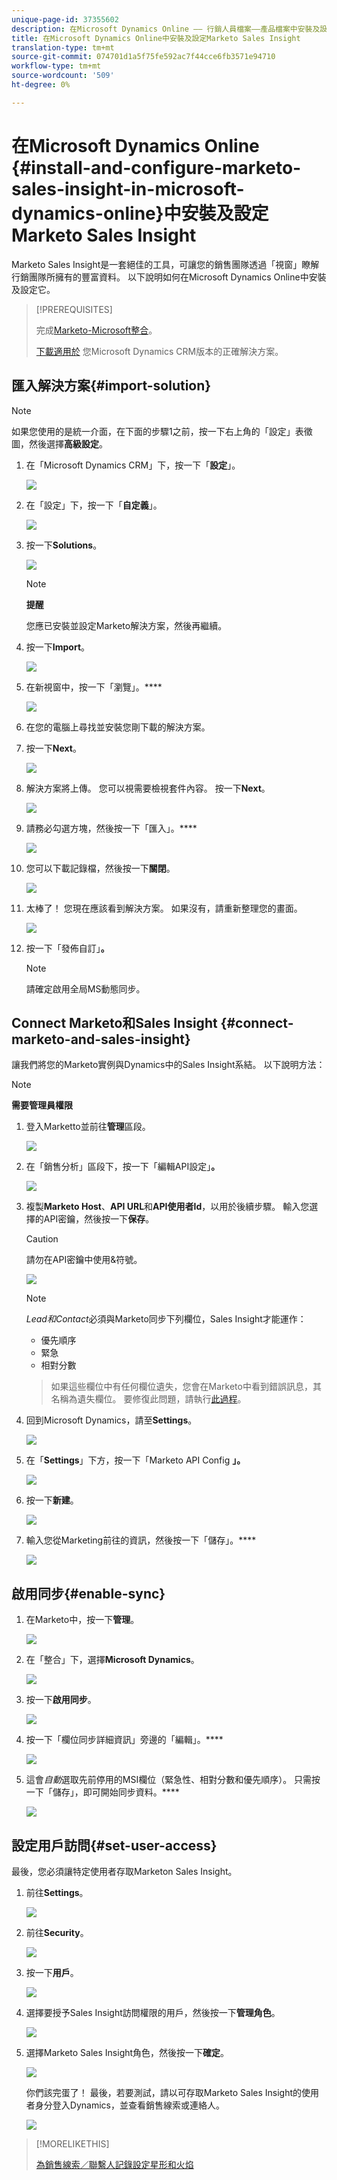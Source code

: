 ```yaml
---
unique-page-id: 37355602
description: 在Microsoft Dynamics Online —— 行銷人員檔案——產品檔案中安裝及設定行銷人員銷售分析
title: 在Microsoft Dynamics Online中安裝及設定Marketo Sales Insight
translation-type: tm+mt
source-git-commit: 074701d1a5f75fe592ac7f44cce6fb3571e94710
workflow-type: tm+mt
source-wordcount: '509'
ht-degree: 0%

---
```



# 在Microsoft Dynamics Online {#install-and-configure-marketo-sales-insight-in-microsoft-dynamics-online}中安裝及設定Marketo Sales Insight

Marketo Sales Insight是一套絕佳的工具，可讓您的銷售團隊透過「視窗」瞭解行銷團隊所擁有的豐富資料。 以下說明如何在Microsoft Dynamics Online中安裝及設定它。

>[!PREREQUISITES]
>
>完成[Marketo-Microsoft整合](http://docs.marketo.com/x/E4A2)。
>
>[下載適用於](http://docs.marketo.com/x/LoJo) 您Microsoft Dynamics CRM版本的正確解決方案。

## 匯入解決方案{#import-solution}

>[!NOTE]
>
>如果您使用的是統一介面，在下面的步驟1之前，按一下右上角的「設定」表徵圖，然後選擇&#x200B;**高級設定**。

1. 在「Microsoft Dynamics CRM」下，按一下「**設定**」。

   ![](assets/image2014-12-12-9-3a4-3a56-1.png)

1. 在「設定」下，按一下「**自定義**」。

   ![](assets/image2015-4-29-14-3a22-3a1-1.png)

1. 按一下&#x200B;**Solutions**。

   ![](assets/image2014-12-12-9-3a5-3a17-1.png)

   >[!NOTE]
   >
   >**提醒**
   >
   >
   >您應已安裝並設定Marketo解決方案，然後再繼續。

1. 按一下&#x200B;**Import**。

   ![](assets/image2014-12-12-9-3a5-3a27-1.png)

1. 在新視窗中，按一下「瀏覽」。****

   ![](assets/image2014-12-12-9-3a5-3a36-1.png)

1. 在您的電腦上尋找並安裝您剛下載的解決方案。
1. 按一下&#x200B;**Next**。

   ![](assets/seven.png)

1. 解決方案將上傳。 您可以視需要檢視套件內容。 按一下&#x200B;**Next**。

   ![](assets/image2014-12-12-9-3a6-3a10-1.png)

1. 請務必勾選方塊，然後按一下「匯入」。****

   ![](assets/image2014-12-12-9-3a6-3a19-1.png)

1. 您可以下載記錄檔，然後按一下&#x200B;**關閉**。

   ![](assets/image2014-12-12-9-3a6-3a29-1.png)

1. 太棒了！ 您現在應該看到解決方案。 如果沒有，請重新整理您的畫面。

   ![](assets/eleven.png)

1. 按一下「發佈自訂」**。**

   >[!NOTE]
   >
   >請確定啟用全局MS動態同步。

## Connect Marketo和Sales Insight {#connect-marketo-and-sales-insight}

讓我們將您的Marketo實例與Dynamics中的Sales Insight系結。 以下說明方法：

>[!NOTE]
>
>**需要管理員權限**

1. 登入Marketto並前往**管理**區段。

   ![](assets/image2014-12-12-9-3a6-3a50-1.png)

1. 在「銷售分析」區段下，按一下「編輯API設定」**。**

   ![](assets/image2014-12-12-9-3a7-3a0-1.png)

1. 複製&#x200B;**Marketo Host**、**API URL**&#x200B;和&#x200B;**API使用者Id**，以用於後續步驟。 輸入您選擇的API密鑰，然後按一下&#x200B;**保存**。

   >[!CAUTION]
   >
   >請勿在API密鑰中使用&amp;符號。

   ![](assets/image2014-12-12-9-3a7-3a9-1.png)

   >[!NOTE]
   >
   >*Lead和Contact*&#x200B;必須與Marketo同步下列欄位，Sales Insight才能運作：
   >
   >    
   >    
   >    * 優先順序
   >    * 緊急
   >    * 相對分數

   >    
   >    
   >如果這些欄位中有任何欄位遺失，您會在Marketo中看到錯誤訊息，其名稱為遺失欄位。 要修復此問題，請執行[此過程](../../../../product-docs/marketo-sales-insight/msi-for-microsoft-dynamics/setting-up-and-using/required-fields-for-syncing-marketo-with-dynamics.md)。

1. 回到Microsoft Dynamics，請至&#x200B;**Settings**。

   ![](assets/image2014-12-12-9-3a7-3a25-1.png)

1. 在「**Settings**」下方，按一下「Marketo API Config **」。**

   ![](assets/image2014-12-12-9-3a7-3a34-1.png)

1. 按一下&#x200B;**新建**。

   ![](assets/image2014-12-12-9-3a8-3a8-1.png)

1. 輸入您從Marketing前往的資訊，然後按一下「儲存」。****

   ![](assets/image2014-12-12-9-3a8-3a17-1.png)

## 啟用同步{#enable-sync}

1. 在Marketo中，按一下&#x200B;**管理**。

   ![](assets/enable-one.png)

1. 在「整合」下，選擇&#x200B;**Microsoft Dynamics**。

   ![](assets/enable-two.png)

1. 按一下&#x200B;**啟用同步**。

   ![](assets/enable-three.png)

1. 按一下「欄位同步詳細資訊」旁邊的「編輯」。****

   ![](assets/enable-four.png)

1. 這會&#x200B;*自動*&#x200B;選取先前停用的MSI欄位（緊急性、相對分數和優先順序）。 只需按一下「儲存」，即可開始同步資料。****

   ![](assets/enable-five.png)

## 設定用戶訪問{#set-user-access}

最後，您必須讓特定使用者存取Marketon Sales Insight。

1. 前往&#x200B;**Settings**。

   ![](assets/image2014-12-12-9-3a8-3a34-1.png)

1. 前往&#x200B;**Security**。

   ![](assets/image2015-4-29-14-3a56-3a33-1.png)

1. 按一下&#x200B;**用戶**。

   ![](assets/image2015-4-29-14-3a57-3a46-1.png)

1. 選擇要授予Sales Insight訪問權限的用戶，然後按一下&#x200B;**管理角色**。

   ![](assets/image2015-4-29-14-3a59-3a31-1.png)

1. 選擇Marketo Sales Insight角色，然後按一下&#x200B;**確定**。

   ![](assets/image2014-12-12-9-3a9-3a22-1.png)

   你們該完蛋了！ 最後，若要測試，請以可存取Marketo Sales Insight的使用者身分登入Dynamics，並查看銷售線索或連絡人。

   ![](assets/image2015-4-29-15-3a2-3a27-1.png)

>[!MORELIKETHIS]
>
>[為銷售線索／聯繫人記錄設定星形和火焰](http://docs.marketo.com/x/BICMAg)

